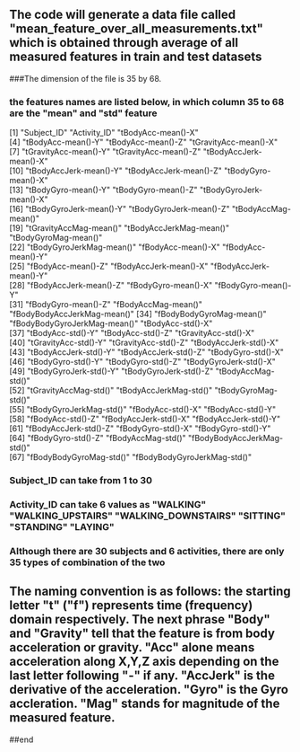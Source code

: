 
## The code will generate a data file called "mean_feature_over_all_measurements.txt" which is obtained through average of all measured features in train and test datasets
###The dimension of the file is 35 by 68. 
### the features names are listed below, in which column 35 to 68 are the "mean" and "std" feature
[1] "Subject_ID"                  "Activity_ID"                 "tBodyAcc-mean()-X"          
 [4] "tBodyAcc-mean()-Y"           "tBodyAcc-mean()-Z"           "tGravityAcc-mean()-X"       
 [7] "tGravityAcc-mean()-Y"        "tGravityAcc-mean()-Z"        "tBodyAccJerk-mean()-X"      
[10] "tBodyAccJerk-mean()-Y"       "tBodyAccJerk-mean()-Z"       "tBodyGyro-mean()-X"         
[13] "tBodyGyro-mean()-Y"          "tBodyGyro-mean()-Z"          "tBodyGyroJerk-mean()-X"     
[16] "tBodyGyroJerk-mean()-Y"      "tBodyGyroJerk-mean()-Z"      "tBodyAccMag-mean()"         
[19] "tGravityAccMag-mean()"       "tBodyAccJerkMag-mean()"      "tBodyGyroMag-mean()"        
[22] "tBodyGyroJerkMag-mean()"     "fBodyAcc-mean()-X"           "fBodyAcc-mean()-Y"          
[25] "fBodyAcc-mean()-Z"           "fBodyAccJerk-mean()-X"       "fBodyAccJerk-mean()-Y"      
[28] "fBodyAccJerk-mean()-Z"       "fBodyGyro-mean()-X"          "fBodyGyro-mean()-Y"         
[31] "fBodyGyro-mean()-Z"          "fBodyAccMag-mean()"          "fBodyBodyAccJerkMag-mean()" 
[34] "fBodyBodyGyroMag-mean()"     "fBodyBodyGyroJerkMag-mean()" "tBodyAcc-std()-X"           
[37] "tBodyAcc-std()-Y"            "tBodyAcc-std()-Z"            "tGravityAcc-std()-X"        
[40] "tGravityAcc-std()-Y"         "tGravityAcc-std()-Z"         "tBodyAccJerk-std()-X"       
[43] "tBodyAccJerk-std()-Y"        "tBodyAccJerk-std()-Z"        "tBodyGyro-std()-X"          
[46] "tBodyGyro-std()-Y"           "tBodyGyro-std()-Z"           "tBodyGyroJerk-std()-X"      
[49] "tBodyGyroJerk-std()-Y"       "tBodyGyroJerk-std()-Z"       "tBodyAccMag-std()"          
[52] "tGravityAccMag-std()"        "tBodyAccJerkMag-std()"       "tBodyGyroMag-std()"         
[55] "tBodyGyroJerkMag-std()"      "fBodyAcc-std()-X"            "fBodyAcc-std()-Y"           
[58] "fBodyAcc-std()-Z"            "fBodyAccJerk-std()-X"        "fBodyAccJerk-std()-Y"       
[61] "fBodyAccJerk-std()-Z"        "fBodyGyro-std()-X"           "fBodyGyro-std()-Y"          
[64] "fBodyGyro-std()-Z"           "fBodyAccMag-std()"           "fBodyBodyAccJerkMag-std()"  
[67] "fBodyBodyGyroMag-std()"      "fBodyBodyGyroJerkMag-std()" 



### Subject_ID can take from 1 to 30
### Activity_ID can take 6 values as "WALKING"            "WALKING_UPSTAIRS"   "WALKING_DOWNSTAIRS" "SITTING"           "STANDING"           "LAYING" 

### Although there are 30 subjects and 6 activities, there are only 35 types of combination of the two

## The naming convention is as follows: the starting letter "t" ("f") represents time (frequency) domain  respectively. The next phrase "Body" and "Gravity" tell that the feature is from body acceleration or gravity. "Acc" alone means acceleration along X,Y,Z axis depending on the last letter following "-" if any. "AccJerk" is the derivative of the acceleration. "Gyro" is the Gyro accleration. "Mag" stands for magnitude of the measured feature. 
##end